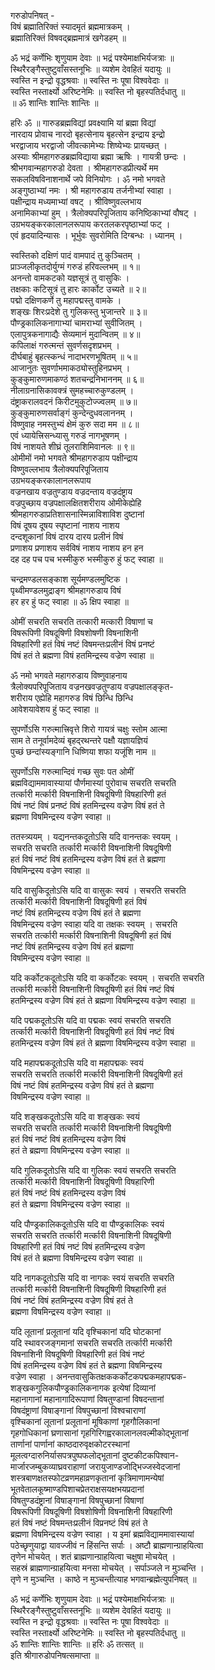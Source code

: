 गरुडोपनिषत् -  
विषं ब्रह्मातिरिक्तं स्यादमृतं ब्रह्ममात्रकम् ।  
ब्रह्मातिरिक्तं विषवद्‌ब्रह्ममात्रं खगेडहम् ॥  
  
ॐ भद्रं कर्णेभिः शृणुयाम देवाः ॥ भद्रं पश्येमाक्षभिर्यजत्राः ॥  
स्थिरैरङ्गैस्तुष्टुवाँसस्तनूभिः ॥ व्यशेम देवहितं यदायुः ॥  
स्वस्ति न इन्द्रो वृद्धश्रवाः ॥ स्वस्ति नः पूषा विश्ववेदाः ॥  
स्वस्ति नस्तार्क्ष्यो अरिष्टनेमिः ॥ स्वस्ति नो बृहस्पतिर्दधातु ॥  
॥ ॐ शान्तिः शान्तिः शान्तिः ॥  
  
हरिः ॐ ॥ गारुडब्रह्मविद्यां प्रवक्ष्यामि यां ब्रह्मा विद्यां  
नारदाय प्रोवाच नारदो बृहत्सेनाय बृहत्सेन इन्द्राय इन्द्रो  
भरद्वाजाय भरद्वाजो जीवत्कामेभ्यः शिष्येभ्यः प्रायच्छत् ।  
अस्याः श्रीमहागरुडब्रह्मविद्याया ब्रह्मा ऋषिः । गायत्री छन्दः ।  
श्रीभगवान्महागरुडो देवता । श्रीमहागरुडप्रीत्यर्थे मम  
सकलविषविनाशनार्थे जपे विनियोगः । ॐ नमो भगवते  
अङ्गुष्ठाभ्यां नमः । श्री महागरुडाय तर्जनीभ्यां स्वाहा ।  
पक्षीन्द्राय मध्यमाभ्यां वषट् । श्रीविष्णुवल्लभाय  
अनामिकाभ्यां हुम् । त्रैलोक्यपरिपूजिताय कनिष्ठिकाभ्यां वौषट् ।  
उग्रभयङ्‌करकालानलरूपाय करतलकरपृष्ठाभ्यां फट् ।  
एवं हृदयादिन्यासः । भूर्भुवः सुवरोमिति दिग्बन्धः । ध्यानम् ।  
  
स्वस्तिको दक्षिणं पादं वामपादं तु कुञ्चितम् ।  
प्राञ्जलीकृतदोर्युग्मं गरुडं हरिवल्लभम् ॥ १॥  
अनन्तो वामकटको यज्ञसूत्रं तु वासुकिः ।  
तक्षकाः कटिसूत्रं तु हारः कार्कोट उच्यते ॥ २॥  
पद्मो दक्षिणकर्णे तु महापद्मस्तु वामके ।  
शङ्खः शिरःप्रदेशे तु गुलिकस्तु भुजान्तरे ॥ ३॥  
पौण्ड्रकालिकनागाभ्यां चामराभ्यां सुवीजितम् ।  
एलापुत्रकनागाद्यैः सेव्यमानं मुदान्वितम् ॥ ४॥  
कपिलाक्षं गरुत्मन्तं सुवर्णसदृशप्रभम् ।  
दीर्घबाहुं बृहत्स्कन्धं नादाभरणभूषितम् ॥ ५॥  
आजानुतः सुवर्णाभमाकठ्योस्तुहिनप्रभम् ।  
कुङ्कुमारुणमाकण्ठं शतचन्द्रनिभाननम् ॥ ६॥  
नीलाग्रनासिकावक्त्रं सुमहच्चारुकुण्डलम् ।  
दंष्ट्राकरालवदनं किरीटमुकुटोज्ज्वलम् ॥ ७॥  
कुङ्कुमारुणसर्वाङ्‌गं कुन्देन्दुधवलाननम् ।  
विष्णुवाह नमस्तुभ्यं क्षेमं कुरु सदा मम ॥ ८॥  
एवं ध्यायेत्त्रिसन्ध्यासु गरुडं नागभूषणम् ।  
विषं नाशयते शीघ्रं तूलराशिमिवानलः ॥ ९॥  
ओमीमों नमो भगवते श्रीमहागरुडाय पक्षीन्द्राय  
विष्णुवल्लभाय त्रैलोक्यपरिपूजिताय  
उग्रभयङ्करकालानलरूपाय  
वज्रनखाय वज्रतुण्डाय वज्रदन्ताय वज्रदंष्ट्राय  
वज्रपुच्छाय वज्रपक्षालक्षितशरीराय ओमीकेह्येहि  
श्रीमहागरुडाप्रतिशासनास्मिन्नाविशाविश दुष्टानां  
विषं दूषय दूषय स्पृष्टानां नाशय नाशय  
दन्दशूकानां विषं दारय दारय प्रलीनं विषं  
प्रणाशय प्रणाशय सर्वविषं नाशय नाशय हन हन  
दह दह पच पच भस्मीकुरु भस्मीकुरु हुं फट् स्वाहा ॥  
  
चन्द्रमण्डलसङ्काश सूर्यमण्डलमुष्टिक ।  
पृथ्वीमण्डलमुद्राङ्‌ग श्रीमहागरुडाय विषं  
हर हर हुं फट् स्वाहा ॥ ॐ क्षिप स्वाहा ॥  
  
ओमीं सचरति सचरति तत्कारी मत्कारी विषाणां च  
विषरूपिणी विषदूषिणी विषशोषणी विषनाशिनी  
विषहारिणी हतं विषं नष्टं विषमन्तःप्रलीनं विषं प्रनष्टं  
विषं हतं ते ब्रह्मणा विषं हतमिन्द्रस्य वज्रेण स्वाहा ॥  
  
ॐ नमो भगवते महागरुडाय विष्णुवाहनाय  
त्रैलोक्यपरिपूजिताय वज्रनखवज्रतुण्डाय वज्रपक्षालङ्कृत-  
शरीराय एह्येहि महागरुड विषं छिन्धि छिन्धि  
आवेशयावेशय हुं फट् स्वाहा ॥  
  
सुपर्णोऽसि गरुत्मात्त्रिवृत्ते शिरो गायत्रं चक्षुः स्तोम आत्मा  
साम ते तनूर्वामदेव्यं बृहद्‌रथन्तरे पक्षौ यज्ञायज्ञियं  
पुच्छं छन्दांस्यङ्‌गानि धिष्णिया शफा यजूंशि नाम ॥  
  
सुपर्णोऽसि गरुत्मान्दिवं गच्छ सुवः पत ओमीं  
ब्रह्मविद्याममावास्यायां पौर्णमास्यां पुरोवाच सचरति सचरति  
तर्त्कारी मर्त्कारी विषनाशिनी विषदूषिणी विषहारिणी हतं  
विषं नष्टं विषं प्रनष्टं विषं हतमिन्द्रस्य वज्रेण विषं हतं ते  
ब्रह्मणा विषमिन्द्रस्य वज्रेण स्वाहा ॥  
  
ततस्त्र्ययम् । यद्यनन्तकदूतोऽसि यदि वानन्तकः स्वयम् ।  
सचरति सचरति तर्त्कारी मर्त्कारी विषनाशिनी विषदूषिणी  
हतं विषं नष्टं विषं हतमिन्द्रस्य वज्रेण विषं हतं ते ब्रह्मणा  
विषमिन्द्रस्य वज्रेण स्वाहा ॥  
  
यदि वासुकिदूतोऽसि यदि वा वासुकः स्वयं । सचरति सचरति  
तर्त्कारी मर्त्कारी विषनाशिनी विषदूषिणी हतं विषं  
नष्टं विषं हतमिन्द्रस्य वज्रेण विषं हतं ते ब्रह्मणा  
विषमिन्द्रस्य वज्रेण स्वाहा यदि वा तक्षकः स्वयम् । सचरति  
सचरति तर्त्कारी मर्त्कारी विषनाशिनी विषदूषिणी हतं विषं  
नष्टं विषं हतमिन्द्रस्य वज्रेण विषं हतं ब्रह्मणा  
विषमिन्द्रस्य वज्रेण स्वाहा ॥  
  
यदि कर्कोटकदूतोऽसि यदि वा कर्कोटकः स्वयम् । सचरति सचरति  
तर्त्कारी मर्त्कारी विषनाशिनी विषदूषिणी हतं विषं नष्टं विषं  
हतमिन्द्रस्य वज्रेण विषं हतं ते ब्रह्मणा विषमिन्द्रस्य वज्रेण स्वाहा ॥  
  
यदि पद्मकदूतोऽसि यदि वा पद्मकः स्वयं सचरति सचरति  
तर्त्कारी मर्त्कारी विषनाशिनी विषदूषिणी हतं विषं नष्टं विषं  
हतमिन्द्रस्य वज्रेण विषं हतं ते ब्रह्मणा विषमिन्द्रस्य वज्रेण स्वाहा ॥  
  
यदि महापद्मकदूतोऽसि यदि वा महापद्मकः स्वयं  
सचरति सचरति तर्त्कारी मर्त्कारी विषनाशिनी विषदूषिणी हतं  
विषं नष्टं विषं हतमिन्द्रस्य वज्रेण विषं हतं ते ब्रह्मणा  
विषमिन्द्रस्य वज्रेण स्वाहा ॥  
  
यदि शङ्खकदूतोऽसि यदि वा शङ्खकः स्वयं  
सचरति सचरति तर्त्कारी मर्त्कारी विषनाशिनी विषदूषिणी  
हतं विषं नष्टं विषं हतमिन्द्रस्य वज्रेण विषं  
हतं ते ब्रह्मणा विषमिन्द्रस्य वज्रेण स्वाहा ॥  
  
यदि गुलिकदूतोऽसि यदि वा गुलिकः स्वयं सचरति सचरति  
तर्त्कारी मर्त्कारी विषनाशिनी विषदूषिणी विषहारिणी  
हतं विषं नष्टं विषं हतमिन्द्रस्य वज्रेण विषं  
हतं ते ब्रह्मणा विषमिन्द्रस्य वज्रेण स्वाहा ॥  
  
यदि पौण्ड्रकालिकदूतोऽसि यदि वा पौण्ड्रकालिकः स्वयं  
सचरति सचरति तर्त्कारी मर्त्कारी विषनाशिनी विषदूषिणी  
विषहारिणी हतं विषं नष्टं विषं हतमिन्द्रस्य वज्रेण  
विषं हतं ते ब्रह्मणा विषमिन्द्रस्य वज्रेण स्वाहा ॥  
  
यदि नागकदूतोऽसि यदि वा नागकः स्वयं सचरति सचरति  
तर्त्कारी मर्त्कारी विषनाशिनी विषदूषिणी विषहारिणी हतं  
विषं नष्टं विषं हतमिन्द्रस्य वज्रेण विषं हतं ते  
ब्रह्मणा विषमिन्द्रस्य वज्रेण स्वाहा ॥  
  
यदि लूतानां प्रलूतानां यदि वृश्चिकानां यदि घोटकानां  
यदि स्थावरजङ्गमानां सचरति सचरति तर्त्कारी मर्त्कारी  
विषनाशिनी विषदूषिणी विषहारिणी हतं विषं नष्टं  
विषं हतमिन्द्रस्य वज्रेण विषं हतं ते ब्रह्मणा विषमिन्द्रस्य  
वज्रेण स्वाहा । अनन्तवासुकितक्षककर्कोटकपद्मकमहापद्मक-  
शङ्खकगुलिकपौण्ड्रकालिकनागक इत्येषां दिव्यानां  
महानागानां महानागादिरूपाणां विषतुण्डानां विषदन्तानां  
विषदंष्ट्राणां विषाङ्‌गानां विषपुच्छानां विश्वचाराणां  
वृश्चिकानां लूतानां प्रलूतानां मूषिकाणां गृहगौलिकानां  
गृहगोधिकानां घ्रणासानां गृहगिरिगह्वरकालानलवल्मीकोद्भूतानां  
तार्णानां पार्णानां काष्ठदारुवृक्षकोटरस्थानां  
मूलत्वग्दारुनिर्यासपत्रपुष्पफलोद्भूतानां दुष्टकीटकपिश्वान-  
मार्जारजम्बुकव्याघ्रवराहाणां जरायुजाण्डजोद्भिज्जस्वेदजानां  
शस्त्रबाणक्षतस्फोटव्रणमहाव्रणकृतानां कृत्रिमाणामन्येषां  
भूतवेतालकूष्माण्डपिशाचप्रेतराक्षसयक्षभयप्रदानां  
विषतुण्डदंष्ट्रानां विषाङ्‌गानां विषपुच्छानां विषाणां  
विषरूपिणी विषदूषिणी विषशोषिणी विषनाशिनी विषहारिणी  
हतं विषं नष्टं विषमन्तःप्रलीनं विप्रनष्टं विषं हतं ते  
ब्रह्मणा विषमिन्द्रस्य वज्रेण स्वाहा । य इमां ब्रह्मविद्याममावास्यायां  
पठेच्छृणुयाद्वा यावज्जीवं न हिंसन्ति सर्पाः । अष्टौ ब्राह्मणान्ग्राहयित्वा  
तृणेन मोचयेत् । शतं ब्राह्मणान्ग्राहयित्वा चक्षुषा मोचयेत् ।  
सहस्रं ब्राह्मणान्ग्राहयित्वा मनसा मोचयेत् । सर्पाञ्जले न मुञ्चन्ति ।  
तृणे न मुञ्चन्ति । काष्ठे न मुञ्चन्तीत्याह भगवान्ब्रह्मेत्युपनिषत् ॥  
  
ॐ भद्रं कर्णेभिः शृणुयाम देवाः ॥ भद्रं पश्येमाक्षभिर्यजत्राः ॥  
स्थिरैरङ्गैस्तुष्टुवाँसस्तनूभिः ॥ व्यशेम देवहितं यदायुः ॥  
स्वस्ति न इन्द्रो वृद्धश्रवाः ॥ स्वस्ति नः पूषा विश्ववेदाः ॥  
स्वस्ति नस्तार्क्ष्यो अरिष्टनेमिः ॥ स्वस्ति नो बृहस्पतिर्दधातु ॥  
ॐ शान्तिः शान्तिः शान्तिः ॥ हरिः ॐ तत्सत् ॥  
इति श्रीगारुडोपनिषत्समाप्ता ॥
